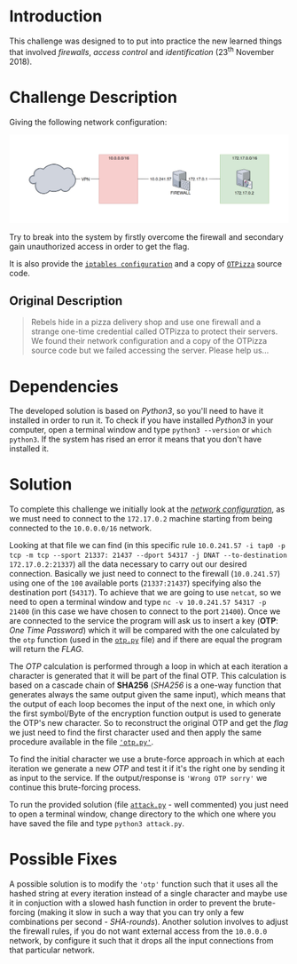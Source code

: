 # Introduction
This challenge was designed to to put into practice the new learned things that involved *firewalls*, *access control* and *identification* (23<sup>th</sup> November 2018).

# Challenge Description
Giving the following network configuration:
<p align="center">
  <img src="Resources/Network Configuration.png" alt="Network Configuration">
</p>
Try to break into the system by firstly overcome the firewall and secondary gain unauthorized access in order to get the flag.

It is also provide the [`iptables configuration`](iptables-save) and a copy of [`OTPizza`](otp.py) source code.

## Original Description

>Rebels hide in a pizza delivery shop and use one firewall and a strange one-time credential called OTPizza to protect their servers.
>We found their network configuration and a copy of the OTPizza source code but we failed accessing the server.
>Please help us...

# Dependencies
The developed solution is based on *Python3*, so you'll need to have it installed in order to run it. To check if you have installed *Python3* in your computer, open a terminal window and type `python3 --version` or `which python3`. If the system has rised an error it means that you don't have installed it.

# Solution
To complete this challenge we initially look at the [*network configuration*](iptables-save), as we must need to connect to the `172.17.0.2` machine starting from being connected to the `10.0.0.0/16` network. 

Looking at that file we can find (in this specific rule `10.0.241.57 -i tap0 -p tcp -m tcp --sport 21337: 21437 --dport 54317 -j DNAT --to-destination 172.17.0.2:21337`) all the data necessary to carry out our desired connection. Basically we just need to connect to the firewall (`10.0.241.57`) using one of the `100` available ports (`21337:21437`) specifying also the destination port (`54317`). To achieve that we are going to use `netcat`, so we need to open a terminal window and type `nc -v 10.0.241.57 54317 -p 21400` (in this case we have chosen to connect to the port `21400`).
Once we are connected to the service the program will ask us to insert a key (**OTP**: *One Time Password*) which it will be compared with the one calculated by the `otp` function (used in the [`otp.py`](otp.py) file) and if there are equal the program will return the *FLAG*.

The *OTP* calculation is performed through a loop in which at each iteration a character is generated that it will be part of the final OTP. This calculation is based on a cascade chain of **SHA256** (*SHA256* is a one-way function that generates always the same output given the same input), which means that the output of each loop becomes the input of the next one, in which only the first symbol/Byte of the encryption function output is used to generate the OTP's new character. So to reconstruct the original OTP and get the *flag* we just need to find the first character used and then apply the same procedure available in the file [`'otp.py'`](otp.py). 

To find the initial character we use a brute-force approach in which at each iteration we generate a new *OTP* and test it if it's the right one by sending it as input to the service. If the output/response is `'Wrong OTP sorry'` we continue this brute-forcing process.

To run the provided solution (file [`attack.py`](attack.py) - well commented) you just need to open a terminal window, change directory to the which one where you have saved the file and type `python3 attack.py`.

# Possible Fixes
A possible solution is to modify the `'otp'` function such that it uses all the hashed string at every iteration instead of a single character and maybe use it in conjuction with a slowed hash function in order to prevent the brute-forcing (making it slow in such a way that you can try only a few combinations per second - *SHA-rounds*).
Another solution involves to adjust the firewall rules, if you do not want external access from the `10.0.0.0` network, by configure it such that it drops all the input connections from that particular network.
